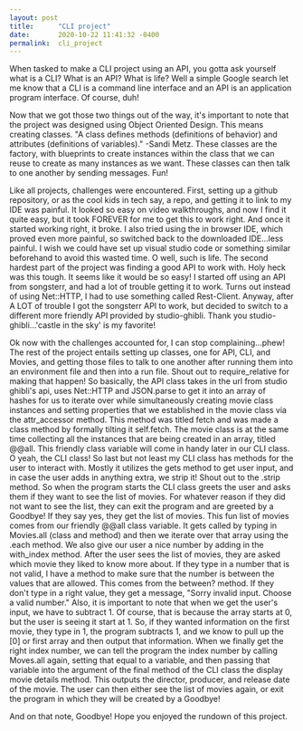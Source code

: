 ```yaml
---
layout: post
title:      "CLI project"
date:       2020-10-22 11:41:32 -0400
permalink:  cli_project
---
```



When tasked to make a CLI project using an API, you gotta ask yourself what is a CLI? What is an API? What is life? Well a simple Google search let me know that a CLI is a command line interface and an API is an application program interface. Of course, duh! 

Now that we got those two things out of the way, it's important to note that the project was designed using Object Oriented Design. This means creating classes. "A class defines methods (definitions of behavior) and attributes (definitions of variables)." -Sandi Metz. These classes are the factory, with blueprints to create instances within the class that we can reuse to create as many instances as we want. These classes can then talk to one another by sending messages. Fun! 

Like all projects, challenges were encountered. First, setting up a github repository, or as the cool kids in tech say, a repo, and getting it to link to my IDE was painful. It looked so easy on video walkthroughs, and now I find it quite easy, but it took FOREVER for me to get this to work right. And once it started working right, it broke. I also tried using the in browser IDE, which proved even more painful, so switched back to the downloaded IDE...less painful. I wish we could have set up visual studio code or something similar beforehand to avoid this wasted time. O well, such is life. The second hardest part of the project was finding a good API to work with. Holy heck was this tough. It seems like it would be so easy! I started off using an API from songsterr, and had a lot of trouble getting it to work. Turns out instead of using Net::HTTP, I had to use something called Rest-Client. Anyway, after A LOT of trouble I got the songsterr API to work, but decided to switch to a different more friendly API provided by studio-ghibli. Thank you studio-ghibli...'castle in the sky' is my favorite! 

Ok now with the challenges accounted for, I can stop complaining...phew! The rest of the project entails setting up classes, one for API, CLI, and Movies, and getting those files to talk to one another after running them into an environment file and then into a run file. Shout out to require_relative for making that happen! So basically, the API class takes in the url from studio ghibli's api, uses Net::HTTP and JSON.parse to get it into an array of hashes for us to iterate over while simultaneously creating movie class instances and setting properties that we established in the movie class via the attr_accessor method. This method was titled fetch and was made a class method by formally tilting it self.fetch. The movie class is at the same time collecting all the instances that are being created in an array, titled @@all. This friendly class variable will come in handy later in our CLI class. O yeah, the CLI class! So last but not least my CLI class has methods for the user to interact with. Mostly it utilizes the gets method to get user input, and in case the user adds in anything extra, we strip it! Shout out to the .strip method.  So when the program starts the CLI class greets the user and asks them if they want to see the list of movies. For whatever reason if they did not want to see the list, they can exit the program and are greeted by a Goodbye! If they say yes, they get the list of movies. This fun list of movies comes from our friendly @@all class variable. It gets called by typing in Movies.all (class and method) and then we iterate over that array using the .each method. We also give our user a nice number by adding in the with_index method. After the user sees the list of movies, they are asked which movie they liked to know more about. If they type in a number that is not valid, I have a method to make sure that the number is between the values that are allowed. This comes from the between? method. If they don't type in a right value, they get a message, "Sorry invalid input. Choose a valid number." Also, it is important to note that when we get the user's input, we have to subtract 1. Of course, that is because the array starts at 0, but the user is seeing it start at 1. So, if they wanted information on the first movie, they type in 1, the program subtracts 1, and we know to pull up the [0] or first array and then output that information. When we finally get the right index number, we can tell the program the index number by calling Moves.all again, setting that equal to a variable, and then passing that variable into the argument of the final method of the CLI class the display movie details method. This outputs the director, producer, and release date of the movie. The user can then either see the list of movies again, or exit the program in which they will be created by a Goodbye! 

And on that note, Goodbye! Hope you enjoyed the rundown of this project. 
